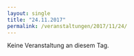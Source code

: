 ```yaml
---
layout: single
title: "24.11.2017"
permalink: /veranstaltungen/2017/11/24/
---
```


Keine Veranstaltung an diesem Tag.
